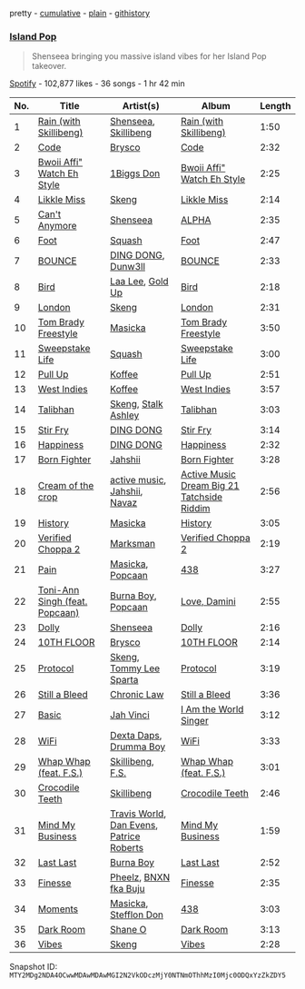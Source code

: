 pretty - [cumulative](/playlists/cumulative/37i9dQZF1DWX1DwkjCqoyw.md) - [plain](/playlists/plain/37i9dQZF1DWX1DwkjCqoyw) - [githistory](https://github.githistory.xyz/mackorone/spotify-playlist-archive/blob/main/playlists/plain/37i9dQZF1DWX1DwkjCqoyw)

### [Island Pop](https://open.spotify.com/playlist/37i9dQZF1DWX1DwkjCqoyw)

> Shenseea bringing you massive island vibes for her Island Pop takeover.

[Spotify](https://open.spotify.com/user/spotify) - 102,877 likes - 36 songs - 1 hr 42 min

| No. | Title | Artist(s) | Album | Length |
|---|---|---|---|---|
| 1 | [Rain \(with Skillibeng\)](https://open.spotify.com/track/4gaYeHM8MrcqHU2Niw6JQc) | [Shenseea](https://open.spotify.com/artist/1OFOShsIbhy1l5x73yuVyB), [Skillibeng](https://open.spotify.com/artist/5FkUhnHQ0KC63549LHHtst) | [Rain \(with Skillibeng\)](https://open.spotify.com/album/5qSPrxazqXme2S1u8HsOv4) | 1:50 |
| 2 | [Code](https://open.spotify.com/track/4pB6P5F2IA0JjhnoKQX4wm) | [Brysco](https://open.spotify.com/artist/6IUtN4Ejh27VhUovFiKUa5) | [Code](https://open.spotify.com/album/111hqZzRoiw6ETNK0hhFsc) | 2:32 |
| 3 | [Bwoii Affi" Watch Eh Style](https://open.spotify.com/track/15ycokwnZsMhDyORHASWBX) | [1Biggs Don](https://open.spotify.com/artist/6NuqWCp8VQhokoHpiUY1mS) | [Bwoii Affi" Watch Eh Style](https://open.spotify.com/album/27oCbeiS8ucXWePBqoXxor) | 2:25 |
| 4 | [Likkle Miss](https://open.spotify.com/track/7vqvgXQ94BBiTtfzf6w7Nh) | [Skeng](https://open.spotify.com/artist/4SGo67MJz6DdsjzaRZ4OD7) | [Likkle Miss](https://open.spotify.com/album/4TJXGCegYt88zuBS88XYMk) | 2:14 |
| 5 | [Can't Anymore](https://open.spotify.com/track/6zrZ7mVcznNd2Q6qB0iBrq) | [Shenseea](https://open.spotify.com/artist/1OFOShsIbhy1l5x73yuVyB) | [ALPHA](https://open.spotify.com/album/2UA2lqBPIhOFnvHszOVIaq) | 2:35 |
| 6 | [Foot](https://open.spotify.com/track/07mwyrR0iD3MJjyBIRe4KQ) | [Squash](https://open.spotify.com/artist/1HXkVBU6RwIxxN6xuI6b00) | [Foot](https://open.spotify.com/album/0Eti6sYztHFTrS2p1hDRTV) | 2:47 |
| 7 | [BOUNCE](https://open.spotify.com/track/744IMVuf8wEVECCOLThDHJ) | [DING DONG](https://open.spotify.com/artist/351x2S7CduShTNvtzgkMl7), [Dunw3ll](https://open.spotify.com/artist/0GXid8LlvA2twALSqLKYQ0) | [BOUNCE](https://open.spotify.com/album/1EIWqkCUf5ZR6FBaP0J8LV) | 2:33 |
| 8 | [Bird](https://open.spotify.com/track/0FxYg22fYhS82LuDkaUg6Y) | [Laa Lee](https://open.spotify.com/artist/4cb3HigJCNGP3rcRhVbYwS), [Gold Up](https://open.spotify.com/artist/5ht4EDZMGo7d1K4czZTUYa) | [Bird](https://open.spotify.com/album/0K8Ud4e2KFCB7zGwS4mLwP) | 2:18 |
| 9 | [London](https://open.spotify.com/track/69GzHJZKbGZnYaEpHYaC4n) | [Skeng](https://open.spotify.com/artist/4SGo67MJz6DdsjzaRZ4OD7) | [London](https://open.spotify.com/album/616VWAHOKzHETulvW0RJNA) | 2:31 |
| 10 | [Tom Brady Freestyle](https://open.spotify.com/track/4fx5TdJDk421crRtocneTy) | [Masicka](https://open.spotify.com/artist/2Gzy8TYJ5xrEMDyUjZuDsK) | [Tom Brady Freestyle](https://open.spotify.com/album/27D6BUvS2KdcVaDnNq4pKo) | 3:50 |
| 11 | [Sweepstake Life](https://open.spotify.com/track/58NHF2OvW3GG6YPaeJxKHh) | [Squash](https://open.spotify.com/artist/1HXkVBU6RwIxxN6xuI6b00) | [Sweepstake Life](https://open.spotify.com/album/5CgSQKBs32x5ZTOgc7uYSn) | 3:00 |
| 12 | [Pull Up](https://open.spotify.com/track/7aBRoWtp9jsZFxwml1LfeG) | [Koffee](https://open.spotify.com/artist/1gWjcmBsveEYMxOZ0VRi32) | [Pull Up](https://open.spotify.com/album/4VJW8nI0MAKqIGq4DGN1vq) | 2:51 |
| 13 | [West Indies](https://open.spotify.com/track/6GbvWYsT5sWXYgo8Bw6HPE) | [Koffee](https://open.spotify.com/artist/1gWjcmBsveEYMxOZ0VRi32) | [West Indies](https://open.spotify.com/album/0JQXq0ZM0Nugq7QISjEDAq) | 3:57 |
| 14 | [Talibhan](https://open.spotify.com/track/2fZIqtkyJAEvrrriiCGXNc) | [Skeng](https://open.spotify.com/artist/4SGo67MJz6DdsjzaRZ4OD7), [Stalk Ashley](https://open.spotify.com/artist/6VCt6Dh7TaZF330ZFeNHv5) | [Talibhan](https://open.spotify.com/album/2ii7mUCpSxXp3pWnjP6lPa) | 3:03 |
| 15 | [Stir Fry](https://open.spotify.com/track/2eEVJq244C9AKr4b7oaGdL) | [DING DONG](https://open.spotify.com/artist/351x2S7CduShTNvtzgkMl7) | [Stir Fry](https://open.spotify.com/album/63F32jSze7OBM7xfi9PnOu) | 3:14 |
| 16 | [Happiness](https://open.spotify.com/track/3RPxsGHRBxjpLyqbjVVnsh) | [DING DONG](https://open.spotify.com/artist/351x2S7CduShTNvtzgkMl7) | [Happiness](https://open.spotify.com/album/27JZOu7tCqtrRWhhmVl88Y) | 2:32 |
| 17 | [Born Fighter](https://open.spotify.com/track/1Bxl4Z0pv1gIDLgvxOy4tB) | [Jahshii](https://open.spotify.com/artist/4pP4fxW65oev1NdRd2Fbn7) | [Born Fighter](https://open.spotify.com/album/4lj5UoUo0wkvwXO8rKRxhc) | 3:28 |
| 18 | [Cream of the crop](https://open.spotify.com/track/6w8gNFLb4jYCljERxafQEK) | [active music](https://open.spotify.com/artist/6UYHyh6ESGd4FT2cRTsy6e), [Jahshii](https://open.spotify.com/artist/4pP4fxW65oev1NdRd2Fbn7), [Navaz](https://open.spotify.com/artist/2tMiAnJeqL5IPlRuvdw9Vn) | [Active Music Dream Big 21 Tatchside Riddim](https://open.spotify.com/album/38Sc0gAUv59wdYwNv9XWxK) | 2:56 |
| 19 | [History](https://open.spotify.com/track/1nCHgECzuu3szJeVJQRnNq) | [Masicka](https://open.spotify.com/artist/2Gzy8TYJ5xrEMDyUjZuDsK) | [History](https://open.spotify.com/album/0blNw4EqUtkfsJ5VvzDgFO) | 3:05 |
| 20 | [Verified Choppa 2](https://open.spotify.com/track/3YQ5NYk2legzeloibRyXn1) | [Marksman](https://open.spotify.com/artist/6L4nSgGW6OpNPqa83i2jDR) | [Verified Choppa 2](https://open.spotify.com/album/0TXxumJZg93RO1JKZHDCtm) | 2:19 |
| 21 | [Pain](https://open.spotify.com/track/6ULweuw2Nah5Ha0F6zrBei) | [Masicka](https://open.spotify.com/artist/2Gzy8TYJ5xrEMDyUjZuDsK), [Popcaan](https://open.spotify.com/artist/62DmErcU7dqZbJaDqwsqzR) | [438](https://open.spotify.com/album/2r6KgjOP2h2QNxMHxjFlRA) | 3:27 |
| 22 | [Toni\-Ann Singh \(feat\. Popcaan\)](https://open.spotify.com/track/4bUe0OUcwdu85AMBkZzYFg) | [Burna Boy](https://open.spotify.com/artist/3wcj11K77LjEY1PkEazffa), [Popcaan](https://open.spotify.com/artist/62DmErcU7dqZbJaDqwsqzR) | [Love, Damini](https://open.spotify.com/album/6kgDkAupBVRSqbJPUaTJwQ) | 2:55 |
| 23 | [Dolly](https://open.spotify.com/track/6s4QPMUt2zPoiFb9pjvdZi) | [Shenseea](https://open.spotify.com/artist/1OFOShsIbhy1l5x73yuVyB) | [Dolly](https://open.spotify.com/album/7FRco0qMlKJIG6zCWKunqD) | 2:16 |
| 24 | [10TH FLOOR](https://open.spotify.com/track/75kpqzf1KraZMAWWOefNvI) | [Brysco](https://open.spotify.com/artist/6IUtN4Ejh27VhUovFiKUa5) | [10TH FLOOR](https://open.spotify.com/album/7Kggx6XJzGumN4ojjBYyWp) | 2:14 |
| 25 | [Protocol](https://open.spotify.com/track/1tn87Abu4ZTptxvpp6Zd8V) | [Skeng](https://open.spotify.com/artist/4SGo67MJz6DdsjzaRZ4OD7), [Tommy Lee Sparta](https://open.spotify.com/artist/2yHxc12dEUiLXNeqUadxBh) | [Protocol](https://open.spotify.com/album/2dXHrlSfG2Lp5OOtd5J73q) | 3:19 |
| 26 | [Still a Bleed](https://open.spotify.com/track/34uBKj0bzsVkI70I8Xvpab) | [Chronic Law](https://open.spotify.com/artist/3zorWCDx017sz4UYP2fC9w) | [Still a Bleed](https://open.spotify.com/album/7yXsnGPX5pmfHxvoEDMyuG) | 3:36 |
| 27 | [Basic](https://open.spotify.com/track/2gwn11k39NLZUCwVbcTrjq) | [Jah Vinci](https://open.spotify.com/artist/0mkixmQkcUeE6egKHW4ojh) | [I Am the World Singer](https://open.spotify.com/album/5wYDLzTry6j0sAPjZ96p6G) | 3:12 |
| 28 | [WiFi](https://open.spotify.com/track/6ocqnSUAMMskrP3yDQdGxZ) | [Dexta Daps](https://open.spotify.com/artist/28UDeKu2FPrU0T7dpUiSGY), [Drumma Boy](https://open.spotify.com/artist/1WypSuVRK0PMIKXvoDLvxh) | [WiFi](https://open.spotify.com/album/0cu7nhBxjz3zkWVeevp1i8) | 3:33 |
| 29 | [Whap Whap \(feat\. F.S.\)](https://open.spotify.com/track/47MwPx7nbFUD5IGVhL38Zr) | [Skillibeng](https://open.spotify.com/artist/5FkUhnHQ0KC63549LHHtst), [F.S.](https://open.spotify.com/artist/0KR0MgITEQAm0sLRrcuExN) | [Whap Whap \(feat\. F.S.\)](https://open.spotify.com/album/1NR77oknzl4KJylIBuhvvu) | 3:01 |
| 30 | [Crocodile Teeth](https://open.spotify.com/track/3qi98GCs3sbvbAJugWmdQY) | [Skillibeng](https://open.spotify.com/artist/5FkUhnHQ0KC63549LHHtst) | [Crocodile Teeth](https://open.spotify.com/album/4UG4l6GtGle8m7zbwinjBH) | 2:46 |
| 31 | [Mind My Business](https://open.spotify.com/track/28Nm0rgLcn4OUQTocqoDZO) | [Travis World](https://open.spotify.com/artist/5AVAzwpIu9f3H1oegupPCd), [Dan Evens](https://open.spotify.com/artist/5ZbHn0BqI2WtNqto3qUpzK), [Patrice Roberts](https://open.spotify.com/artist/0crMctn4iXaE3XCHpeBkOt) | [Mind My Business](https://open.spotify.com/album/2e1bm04icZGHLmDKvGBqvY) | 1:59 |
| 32 | [Last Last](https://open.spotify.com/track/2PDgArI0p7UkeYgXWuqpmh) | [Burna Boy](https://open.spotify.com/artist/3wcj11K77LjEY1PkEazffa) | [Last Last](https://open.spotify.com/album/6aWJgsbvVPQR2HgPztf4qe) | 2:52 |
| 33 | [Finesse](https://open.spotify.com/track/4Gasn91fsCefnN8zM5GjA8) | [Pheelz](https://open.spotify.com/artist/5Jv1MsZBh0sqokFq7pU8Xg), [BNXN fka Buju](https://open.spotify.com/artist/3zaDigUwjHvjOkSn0NDf9x) | [Finesse](https://open.spotify.com/album/4QEC4uzBJJfLVv2bD337g1) | 2:35 |
| 34 | [Moments](https://open.spotify.com/track/53rvxSNmKhy7wMAAygyYWr) | [Masicka](https://open.spotify.com/artist/2Gzy8TYJ5xrEMDyUjZuDsK), [Stefflon Don](https://open.spotify.com/artist/2ExGrw6XpbtUAJHTLtUXUD) | [438](https://open.spotify.com/album/2r6KgjOP2h2QNxMHxjFlRA) | 3:03 |
| 35 | [Dark Room](https://open.spotify.com/track/5zD3d3m97Ferk4pgkUPEmb) | [Shane O](https://open.spotify.com/artist/3ZOaLn1Bn5j7Cb7fC2BLzF) | [Dark Room](https://open.spotify.com/album/5YIVlPFxJJq4xZhDUzd8Eb) | 3:13 |
| 36 | [Vibes](https://open.spotify.com/track/1UWGmcBgQZH9govYtUoM4E) | [Skeng](https://open.spotify.com/artist/4SGo67MJz6DdsjzaRZ4OD7) | [Vibes](https://open.spotify.com/album/5poktJ27bJeOOZkaKZ1ziN) | 2:28 |

Snapshot ID: `MTY2MDg2NDA4OCwwMDAwMDAwMGI2N2VkODczMjY0NTNmOThhMzI0Mjc0ODQxYzZkZDY5`
